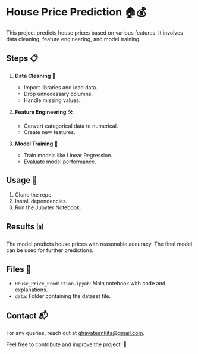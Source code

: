 # House Price Prediction 🏠💰

This project predicts house prices based on various features. It involves data cleaning, feature engineering, and model training.

## Steps 📋
1. **Data Cleaning** 🧹
   - Import libraries and load data.
   - Drop unnecessary columns.
   - Handle missing values.

2. **Feature Engineering** 🛠️
   - Convert categorical data to numerical.
   - Create new features.

3. **Model Training** 🤖
   - Train models like Linear Regression.
   - Evaluate model performance.

## Usage 🚀
1. Clone the repo.
2. Install dependencies.
3. Run the Jupyter Notebook.

## Results 📊
The model predicts house prices with reasonable accuracy. The final model can be used for further predictions.

## Files 📂
- `House_Price_Prediction.ipynb`: Main notebook with code and explanations.
- `data`: Folder containing the dataset file.

## Contact 📬
For any queries, reach out at ghavateankita@gmail.com.

Feel free to contribute and improve the project! 🎉
